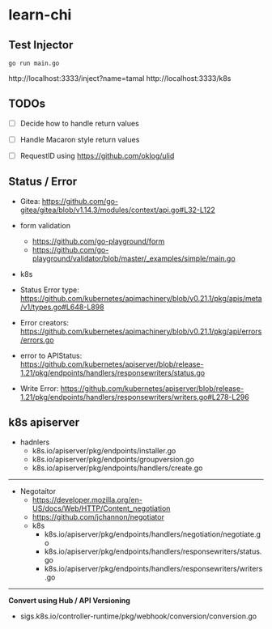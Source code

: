 # learn-chi

## Test Injector
```
go run main.go
```

http://localhost:3333/inject?name=tamal
http://localhost:3333/k8s

## TODOs

- [ ] Decide how to handle return values
- [ ] Handle Macaron style return values

- [ ] RequestID using https://github.com/oklog/ulid

## Status / Error

- Gitea: https://github.com/go-gitea/gitea/blob/v1.14.3/modules/context/api.go#L32-L122

- form validation
  - https://github.com/go-playground/form
  - https://github.com/go-playground/validator/blob/master/_examples/simple/main.go

- k8s
 - Status Error type: https://github.com/kubernetes/apimachinery/blob/v0.21.1/pkg/apis/meta/v1/types.go#L648-L898
 - Error creators: https://github.com/kubernetes/apimachinery/blob/v0.21.1/pkg/api/errors/errors.go
 - error to APIStatus: https://github.com/kubernetes/apiserver/blob/release-1.21/pkg/endpoints/handlers/responsewriters/status.go
 - Write Error: https://github.com/kubernetes/apiserver/blob/release-1.21/pkg/endpoints/handlers/responsewriters/writers.go#L278-L296

## k8s apiserver

- hadnlers
  - k8s.io/apiserver/pkg/endpoints/installer.go
  - k8s.io/apiserver/pkg/endpoints/groupversion.go
  - k8s.io/apiserver/pkg/endpoints/handlers/create.go
---
- Negotaitor
  - https://developer.mozilla.org/en-US/docs/Web/HTTP/Content_negotiation
  - https://github.com/jchannon/negotiator
  - k8s
    - k8s.io/apiserver/pkg/endpoints/handlers/negotiation/negotiate.go
    - k8s.io/apiserver/pkg/endpoints/handlers/responsewriters/status.go
    - k8s.io/apiserver/pkg/endpoints/handlers/responsewriters/writers.go
---
**Convert using Hub / API Versioning**
- sigs.k8s.io/controller-runtime/pkg/webhook/conversion/conversion.go

